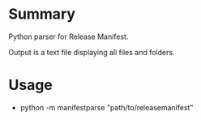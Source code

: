 # Summary
Python parser for Release Manifest.

Output is a text file displaying all files and folders.

# Usage
- python -m manifestparse "path/to/releasemanifest"
